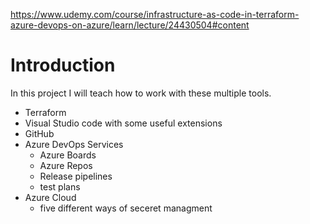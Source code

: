https://www.udemy.com/course/infrastructure-as-code-in-terraform-azure-devops-on-azure/learn/lecture/24430504#content

# Introduction 

In this project I will teach how to work with these multiple tools.

- Terraform
- Visual Studio code with some useful extensions
- GitHub
- Azure DevOps Services
    - Azure Boards
    - Azure Repos
    - Release pipelines
    - test plans
- Azure Cloud
    - five different ways of seceret managment
      
